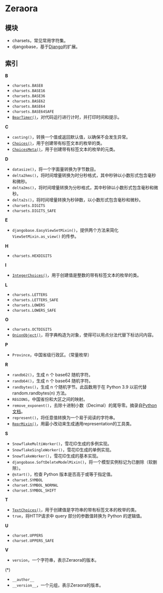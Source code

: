 # Zeraora

## 模块

- charsets，常见常用字符集。
- djangobase，基于[Django](https://pypi.org/project/Django/)的扩展。

## 索引

**B**

- `charsets.BASE8`
- `charsets.BASE16`
- `charsets.BASE36`
- `charsets.BASE62`
- `charsets.BASE64`
- `charsets.BASE64SAFE`
- [`BearTimer()`](./zeraora/BearTimer.md)，对代码运行进行计时，并打印时间和提示。

**C**

- `casting()`，转换一个值或返回默认值，以确保不会发生异常。
- [`Choices()`](https://docs.djangoproject.com/zh-hans/4.2/ref/models/fields/#enumeration-types)，用于创建带有标签文本的枚举的类。
- [`ChoicesMeta()`](https://docs.djangoproject.com/zh-hans/4.2/ref/models/fields/#enumeration-types)，用于创建带有标签文本的枚举的元类。

**D**

- `datasize()`，将一个字面量转换为字节数目。
- `delta2hms()`，将时间增量转换为时分秒格式，其中秒钟以小数形式包含毫秒和微秒。
- `delta2ms()`，将时间增量转换为分秒格式，其中秒钟以小数形式包含毫秒和微秒。
- `delta2s()`，将时间增量转换为秒钟数，以小数形式包含毫秒和微秒。
- `charsets.DIGITS`
- `charsets.DIGITS_SAFE`

**E**

- `djangobase.EasyViewSetMixin()`，提供两个方法来简化 `ViewSetMixin.as_view()` 的传参。

**H**

- `charsets.HEXDIGITS`

**I**

- [`IntegerChoices()`](https://docs.djangoproject.com/zh-hans/4.2/ref/models/fields/#enumeration-types)，用于创建值是整数的带有标签文本的枚举的类。

**L**

- `charsets.LETTERS`
- `charsets.LETTERS_SAFE`
- `charsets.LOWERS`
- `charsets.LOWERS_SAFE`

**O**

- `charsets.OCTDIGITS`
- [`OnionObject()`](./zeraora/OnionObject.md)，将字典构造为对象，使得可以用点分法代替下标访问内容。

**P**

- `Province`，中国省级行政区。（常量枚举）

**R**

- `randb62()`，生成 n 个 base62 随机字符。
- `randb64()`，生成 n 个 base64 随机字符。
- `randbytes()`，生成 n 个随机字节。此函数用于在 Python 3.9 以前代替 random.randbytes(n) 方法。
- `REGIONS`，中国省份和大区之间的映射。
- `remove_exponent()`，去除十进制小数（Decimal）的尾导零。摘录自[Python文档](https://docs.python.org/zh-cn/3/library/decimal.html#decimal-faq)。
- `represent()`，将任意值转换为一个易于阅读的字符串。
- [`ReprMixin()`](./zeraora/ReprMixin.md)，用最小改动来生成通用representation的工具类。

**S**

- `SnowflakeMultiWorker()`，雪花ID生成的多例实现。
- `SnowflakeSingleWorker()`，雪花ID生成的单例实现。
- `SnowflakeWorker()`，雪花ID生成的基本实现。
- `djangobase.SoftDeleteModelMixin()`，将一个模型实例标记为已删除（软删除）。
- `@start()`，检查 Python 版本是否高于或等于指定值。
- `charset.SYMBOL`
- `charset.SYMBOL_NORMAL`
- `charset.SYMBOL_SHIFT`

**T**

- [`TextChoices()`](https://docs.djangoproject.com/zh-hans/4.2/ref/models/fields/#enumeration-types)，用于创建值是字符串的带有标签文本的枚举的类。
- `true`，将HTTP请求中 query 部分的参数值转换为 Python 的逻辑值。

**U**

- `charset.UPPERS`
- `charset.UPPERS_SAFE`

**V**

- `version`，一个字符串，表示Zeraora的版本。

(*)

- `__author__`
- `__version__`，一个元组，表示Zeraora的版本。

